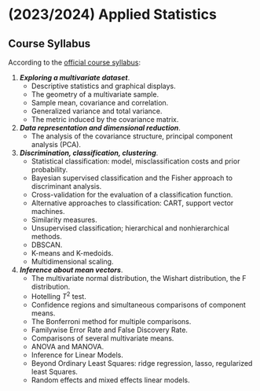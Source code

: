 # (2023/2024) Applied Statistics

## Course Syllabus

According to the [official course syllabus](https://www11.ceda.polimi.it/schedaincarico/schedaincarico/controller/scheda_pubblica/SchedaPublic.do?&evn_default=evento&c_classe=811775&polij_device_category=DESKTOP&__pj0=0&__pj1=bdb7cb7ade98cc40d13ce69e7ddd72af):

1. ***Exploring a multivariate dataset***. 
   - Descriptive statistics and graphical displays. 
   - The geometry of a multivariate sample. 
   - Sample mean, covariance and correlation. 
   - Generalized variance and total variance. 
   - The metric induced by the covariance matrix.
2. ***Data representation and dimensional reduction***. 
   - The analysis of the covariance structure, principal component analysis (PCA).
3. ***Discrimination, classification, clustering***. 
   - Statistical classification: model, misclassification costs and prior probability. 
   - Bayesian supervised classification and the Fisher approach to discriminant analysis. 
   - Cross-validation for the evaluation of a classification function. 
   - Alternative approaches to classification: CART, support vector machines.
   - Similarity measures. 
   - Unsupervised classification; hierarchical and nonhierarchical methods. 
   - DBSCAN. 
   - K-means and K-medoids. 
   - Multidimensional scaling.
4. ***Inference about mean vectors***. 
   - The multivariate normal distribution, the Wishart distribution, the F distribution. 
   - Hotelling $T^2$ test. 
   - Confidence regions and simultaneous comparisons of component means. 
   - The Bonferroni method for multiple comparisons. 
   - Familywise Error Rate and False Discovery Rate. 
   - Comparisons of several multivariate means. 
   - ANOVA and MANOVA. 
   - Inference for Linear Models. 
   - Beyond Ordinary Least Squares: ridge regression, lasso, regularized least Squares. 
   - Random effects and mixed effects linear models.